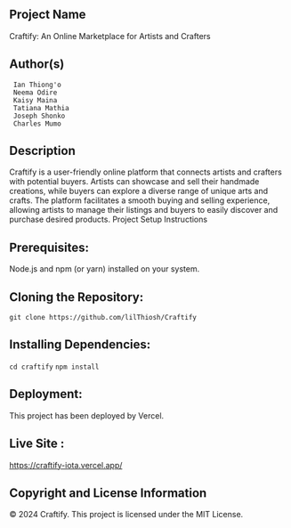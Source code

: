 ## Project Name

Craftify: An Online Marketplace for Artists and Crafters

## Author(s)

```
 Ian Thiong'o 
 Neema Odire
 Kaisy Maina
 Tatiana Mathia
 Joseph Shonko
 Charles Mumo
```

## Description

Craftify is a user-friendly online platform that connects artists and crafters with potential buyers. Artists can showcase and sell their handmade creations, while buyers can explore a diverse range of unique arts and crafts. The platform facilitates a smooth buying and selling experience, allowing artists to manage their listings and buyers to easily discover and purchase desired products.
Project Setup Instructions

## Prerequisites:
Node.js and npm (or yarn) installed on your system. 
## Cloning the Repository:
```git clone https://github.com/lilThiosh/Craftify```
## Installing Dependencies:
```cd craftify```
```npm install ```

## Deployment:

This project has been deployed by Vercel.



## Live Site :
https://craftify-iota.vercel.app/

## Copyright and License Information
© 2024 Craftify.
This project is licensed under the MIT License. 
